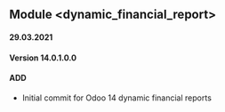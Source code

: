 ## Module <dynamic_financial_report>

#### 29.03.2021
#### Version 14.0.1.0.0
#### ADD
- Initial commit for Odoo 14 dynamic financial reports




